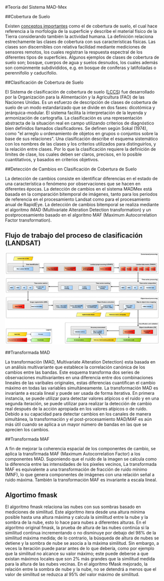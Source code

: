 #Teoría del Sistema MAD-Mex

##Cobertura de Suelo

Existen [conceptos importantes](http://www.biodiversidad.gob.mx/pais/cobertura_suelo/glosario.html) como el de cobertura de suelo, el cual hace referencia a la morfologia de la superficie y describe el material físico de la Tierra considerando también la actividad humana. La definición relaciona estrechamente las clases de cobertura con sus características físicas. Las clases son discernibles con relativa facilidad mediante mediciones de sensores remotos, los cuales registran la respuesta espectral de los diferentes tipos de superficies. Algunos ejemplos de clases de cobertura de suelo son; bosque, cuerpos de agua y suelos desnudos, los cuales además son comúnmente subdivididos, e.g. en bosque de coníferas y latifoliadas o perennifolio y caducifolio. 

##Clasificación de Cobertura de Suelo

El Sistema de clasificación de cobertura de suelo ([LCCS](http://www.fao.org/docrep/003/x0596e/x0596e00.HTM)) fue desarrollado por la Organización para la Alimentación y la Agricultura (FAO) de las Naciones Unidas. Es un esfuerzo de descripción de clases de cobertura de suelo de un modo estandarizado que se divide en dos fases: dicotómica y jerárquica-modular. El sistema facilita la interpretación de la leyenda y armonización de cartografía.
La clasificación es una representación abstracta de la situación real en campo utilizando
criterios de diagnóstico bien definidos llamados clasificadores. Se definen según Sokal (1974), como "el arreglo u ordenamiento de objetos en grupos o conjuntos sobre la base de sus relaciones". Una clasificación describe el esquema sistemático con los nombres de las clases y los criterios utilizados para distinguirlos, y la relación entre clases. Por lo que la clasificación requiere la definición de limites de clase, los cuales deben ser claros, precisos, en lo posible cuantitativos, y basados en criterios objetivos.

##Detección de Cambios en Clasificación de Cobertura de Suelo

La detección de cambios consiste en identificar diferencias en el estado de una característica o fenómeno por observaciones que se hacen en diferentes épocas. La detección de cambios en el sistema MADMex está basada en la comparación bitemporal de imágenes, tanto para los periodos de referencia en el procesamiento Landsat como para el procesamiento anual de RapidEye. La detección de cambios bitemporal se realiza mediante el algoritmo iMAD (Multivariate Alteration Detection transformation) y un postprocesamiento basado en el algoritmo MAF (Maximum Autocorrelation Factor transformation).

## Flujo de trabajo del proceso de clasificación (LANDSAT)

![Flujo de trabajo MAD-Mex](../images/work_flow.png)


##Transformada MAD

La transformación (MAD, Multivariate Alteration Detection) esta basada en un análisis multivariante que establece la correlación canónica de los cambios entre las bandas. Este esquema transforma dos series de observaciones multivariantes en una diferencia entre dos combinaciones lineales de las varibales originales, estas diferencias cuantifican el cambio máximo en todas las variables simultáneamente. 
La transformación MAD es invariante a escala lineal y puede ser usada de forma iterativa. En primera instancia, se puede utilizar para detectar valores atípicos o el ruido y en una segunda iteración, se puede utilizar para realizar la detección de cambio real después de la acción apropiada en los valores atípicos o de ruido.
Debido a su capacidad para detectar cambios en los canales de manera simultánea, la transformación y el post-procesamiento MAD/MAF es aún más útil cuando se aplica a un mayor número de bandas en las que se aprecien los cambios.

##Transformada MAF

A fin de mejorar la coherencia espacial de los componentes de cambio, se aplica la transfirmada MAF (Maximum Autocorrelation Factor) a los componentes MAD. Suponiendo que el ruido de la imagen se calcula como la diferencia entre las intensidades de los píxeles vecinos, La transformada MAF es equivalente a una transformación de fracción de ruido mínimo (MNF), lo que genera componentes de imágenes con una relación señal a ruido máxima. También la transformación MAF es invariante a escala lineal.  

## Algortimo fmask

El algoritmo fmask relaciona las nubes con sus sombras basado en mediciones de similitud. Este algoritmo itera desde una altura mínima posible hasta una altura máxima y calcula la similitud entre la nube y la sombra de la nube, esto lo hace para nubes a diferentes alturas. En el algoritmo original fmask, la prueba de altura de las nubes continúa si la similitud continua incrementando o no disminuye por debajo del 98% de la similitud máxima medida; de lo contrario, la búsqueda de altura de nubes se detiene y la sombra de nube se asocia a la máxima similitud. Sin embargo, a veces la iteración puede parar antes de lo que debería, como por ejemplo que la similitud no alcance su valor máximo; este puede deberse a que existan máximos locales que son 2% más grandes que la similitud medida para la altura de las nubes vecinas. En el algoritmo fMask mejorado, la relación entre la sombra de nube y la nube, no se detendrá a menos que el valor de similitud se reduzca al 95% del valor máximo de similitud.






